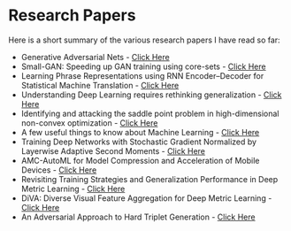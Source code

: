 # Research Papers

Here is a short summary of the various research papers I have read so far:
* Generative Adversarial Nets - [Click Here](https://github.com/RamnathKumar181/Research_Papers/blob/master/Generative%20Adversarial%20Nets.md)
* Small-GAN: Speeding up GAN training using core-sets - [Click Here](https://github.com/RamnathKumar181/Research_Papers/blob/master/Small-GAN:%20Speeding%20up%20GAN%20training%20using%20core-sets.md)
* Learning Phrase Representations using RNN Encoder–Decoder for Statistical Machine Translation - [Click Here](https://github.com/RamnathKumar181/Research_Papers/blob/master/Learning%20Phrase%20Representations%20using%20RNN%20Encoder%E2%80%93Decoder%20for%20Statistical%20Machine%20Translation.md)
* Understanding Deep Learning requires rethinking generalization - [Click Here](https://github.com/RamnathKumar181/Research_Papers/blob/master/Understanding%20Deep%20Learning%20requires%20rethinking%20generalization.md)
* Identifying and attacking the saddle point problem in high-dimensional non-convex optimization - [Click Here](https://github.com/RamnathKumar181/Research_Papers/blob/master/Identifying%20and%20attacking%20the%20saddle%20point%20problem%20in%20high-dimensional%20non-convex%20optimization.md)
* A few useful things to know about Machine Learning - [Click Here](https://github.com/RamnathKumar181/Research_Papers/blob/master/A%20few%20useful%20things%20to%20know%20about%20Machine%20Learning.md)
* Training Deep Networks with Stochastic Gradient Normalized by Layerwise Adaptive Second Moments - [Click Here](https://github.com/RamnathKumar181/Research_Papers/blob/master/Training%20Deep%20Networks%20with%20Stochastic%20Gradient%20Normalized%20by%20Layerwise%20Adaptive%20Second%20Moments.md)
* AMC-AutoML for Model Compression and Acceleration of Mobile Devices - [Click Here](https://github.com/RamnathKumar181/Research_Papers/blob/master/AMC-AutoML%20for%20Model%20Compression%20and%20Acceleration%20of%20Mobile%20Devices.md)
* Revisiting Training Strategies and Generalization Performance in Deep Metric Learning - [Click Here](https://github.com/RamnathKumar181/Research_Papers/blob/master/Revisiting%20Training%20Strategies%20and%20Generalization%20Performance%20in%20Deep%20Metric%20Learning.md)
* DiVA: Diverse Visual Feature Aggregation for Deep Metric Learning - [Click Here](https://github.com/RamnathKumar181/Research_Papers/blob/master/DiVA:%20Diverse%20Visual%20Feature%20Aggregation%20for%20Deep%20Metric%20Learning.md)
* An Adversarial Approach to Hard Triplet Generation - [Click Here](https://github.com/RamnathKumar181/Research_Papers/blob/master/An%20Adversarial%20Approach%20to%20Hard%20Triplet%20Generation.md)
